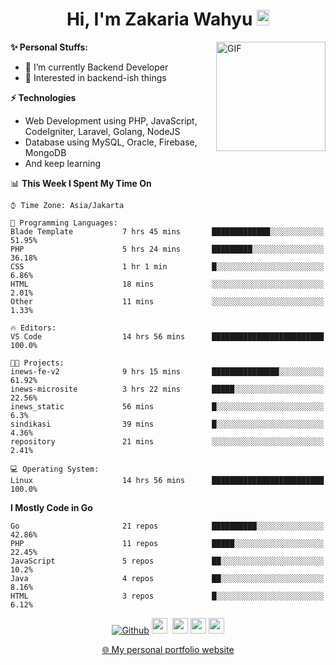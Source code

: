 <h1 align="center">Hi, I'm Zakaria Wahyu <img src="https://github.com/TheDudeThatCode/TheDudeThatCode/blob/master/Assets/Hi.gif" width="20px" height="25px"></h1>

<img align="right" alt="GIF" height="175px" src="https://www.nayakapratama.co.id/wp-content/uploads/2019/07/Website-Maintenance.gif" />

**✨ Personal Stuffs:**
- 🔭 I’m currently Backend Developer
- 🌱 Interested in backend-ish things

**⚡ Technologies**
- Web Development using PHP, JavaScript, CodeIgniter, Laravel, Golang, NodeJS
- Database using MySQL, Oracle, Firebase, MongoDB
- And keep learning

<!--START_SECTION:waka-->
📊 **This Week I Spent My Time On** 

```text
⌚︎ Time Zone: Asia/Jakarta

💬 Programming Languages: 
Blade Template           7 hrs 45 mins       █████████████░░░░░░░░░░░░   51.95% 
PHP                      5 hrs 24 mins       █████████░░░░░░░░░░░░░░░░   36.18% 
CSS                      1 hr 1 min          █░░░░░░░░░░░░░░░░░░░░░░░░   6.86% 
HTML                     18 mins             ░░░░░░░░░░░░░░░░░░░░░░░░░   2.01% 
Other                    11 mins             ░░░░░░░░░░░░░░░░░░░░░░░░░   1.33%

🔥 Editors: 
VS Code                  14 hrs 56 mins      █████████████████████████   100.0%

🐱‍💻 Projects: 
inews-fe-v2              9 hrs 15 mins       ███████████████░░░░░░░░░░   61.92% 
inews-microsite          3 hrs 22 mins       █████░░░░░░░░░░░░░░░░░░░░   22.56% 
inews_static             56 mins             █░░░░░░░░░░░░░░░░░░░░░░░░   6.3% 
sindikasi                39 mins             █░░░░░░░░░░░░░░░░░░░░░░░░   4.36% 
repository               21 mins             ░░░░░░░░░░░░░░░░░░░░░░░░░   2.41%

💻 Operating System: 
Linux                    14 hrs 56 mins      █████████████████████████   100.0%

```

**I Mostly Code in Go** 

```text
Go                       21 repos            ██████████░░░░░░░░░░░░░░░   42.86% 
PHP                      11 repos            █████░░░░░░░░░░░░░░░░░░░░   22.45% 
JavaScript               5 repos             ██░░░░░░░░░░░░░░░░░░░░░░░   10.2% 
Java                     4 repos             ██░░░░░░░░░░░░░░░░░░░░░░░   8.16% 
HTML                     3 repos             █░░░░░░░░░░░░░░░░░░░░░░░░   6.12%

```



<!--END_SECTION:waka-->

<p align="center">
<a href="https://github.com/zakariawahyu" target="_blank"><img alt="Github" src="https://img.shields.io/badge/GitHub-%2312100E.svg?&style=for-the-badge&logo=Github&logoColor=white" /></a>
<a href="https://www.twitter.com/_zakariawahyu"><img src="https://img.shields.io/badge/twitter-%231DA1F2.svg?&style=for-the-badge&logo=twitter&logoColor=white" height=25></a> 
<a href="https://www.linkedin.com/in/zakariawahyu"><img src="https://img.shields.io/badge/linkedin-%230077B5.svg?&style=for-the-badge&logo=linkedin&logoColor=white" height=25></a> 
<a href="https://www.instagram.com/_zakariawahyu"><img src="https://img.shields.io/badge/instagram-%23E4405F.svg?&style=for-the-badge&logo=instagram&logoColor=white" height=25></a>
<a href="https://medium.com/@zakariawahyu"><img src="https://img.shields.io/badge/Medium-12100E?style=for-the-badge&logo=medium&logoColor=white" height=25></a>
</p>
<p align="center"><a href="https://www.zakariawahyu.com" target="_blank">🌐 My personal portfolio website</a></p>
